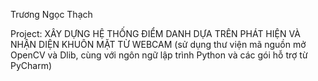 Trương Ngọc Thạch

Project: XÂY DỰNG HỆ THỐNG ĐIỂM DANH DỰA TRÊN PHÁT HIỆN VÀ NHẬN 
DIỆN KHUÔN MẶT TỪ WEBCAM (sử dụng thư viện mã nguồn mở OpenCV và Dlib,
cùng với ngôn ngữ lập trình Python và các gói hỗ trợ từ PyCharm)
